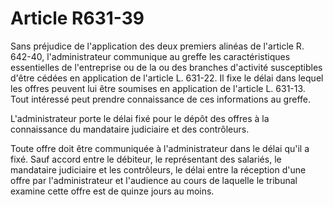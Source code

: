 # Article R631-39

Sans préjudice de l'application des deux premiers alinéas de l'article R. 642-40, l'administrateur communique au greffe les caractéristiques essentielles de l'entreprise ou de la ou des branches d'activité susceptibles d'être cédées en application de l'article L. 631-22. Il fixe le délai dans lequel les offres peuvent lui être soumises en application de l'article L. 631-13. Tout intéressé peut prendre connaissance de ces informations au greffe.

L'administrateur porte le délai fixé pour le dépôt des offres à la connaissance du mandataire judiciaire et des contrôleurs.

Toute offre doit être communiquée à l'administrateur dans le délai qu'il a fixé. Sauf accord entre le débiteur, le représentant des salariés, le mandataire judiciaire et les contrôleurs, le délai entre la réception d'une offre par l'administrateur et l'audience au cours de laquelle le tribunal examine cette offre est de quinze jours au moins.

